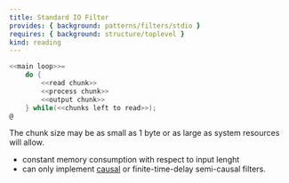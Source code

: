 ```yaml
---
title: Standard IO Filter
provides: { background: patterns/filters/stdio }
requires: { background: structure/toplevel }
kind: reading
---
```


~~~ c
<<main loop>>=
    do {
        <<read chunk>>
        <<process chunk>>
        <<output chunk>>
    } while(<<chunks left to read>>);
@
~~~

The chunk size may be as small as 1 byte or as large as system
resources will allow.

- constant memory consumption with respect to input lenght
- can only implement [causal] or finite-time-delay semi-causal filters.

[causal]: http://en.wikipedia.org/wiki/Causal_system
